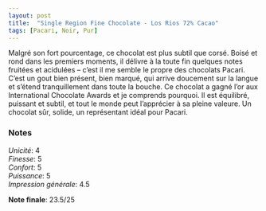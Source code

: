 ```yaml
---
layout: post
title:  "Single Region Fine Chocolate - Los Rios 72% Cacao"
tags: [Pacari, Noir, Pur] 
---
```


Malgré son fort pourcentage, ce chocolat est plus subtil que corsé. Boisé et rond dans les premiers moments, il délivre à la toute fin quelques notes fruitées et acidulées – c’est il me semble le propre des chocolats Pacari. C’est un gout bien présent, bien marqué, qui arrive doucement sur la langue et s’étend tranquillement dans toute la bouche.
Ce chocolat a gagné l’or aux International Chocolate Awards et je comprends pourquoi. Il est équilibré, puissant et subtil, et tout le monde peut l’apprécier à sa pleine valeure. Un chocolat sûr, solide, un représentant idéal pour Pacari.


### Notes

_Unicité_: 4  
_Finesse_: 5  
_Confort_: 5  
_Puissance_: 5  
_Impression générale_: 4.5

**Note finale**: 23.5/25